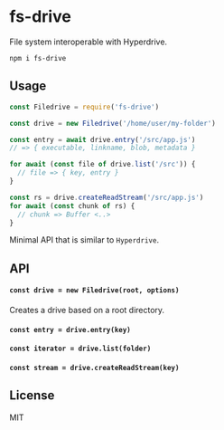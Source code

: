 # fs-drive

File system interoperable with Hyperdrive.

```
npm i fs-drive
```

## Usage
```javascript
const Filedrive = require('fs-drive')

const drive = new Filedrive('/home/user/my-folder')

const entry = await drive.entry('/src/app.js')
// => { executable, linkname, blob, metadata }

for await (const file of drive.list('/src')) {
  // file => { key, entry }
}

const rs = drive.createReadStream('/src/app.js')
for await (const chunk of rs) {
  // chunk => Buffer <..>
}
```

Minimal API that is similar to `Hyperdrive`.

## API

#### `const drive = new Filedrive(root, options)`

Creates a drive based on a root directory.

#### `const entry = drive.entry(key)`

#### `const iterator = drive.list(folder)`

#### `const stream = drive.createReadStream(key)`

## License
MIT
